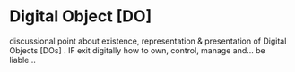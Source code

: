 # Digital Object [DO]

discussional point about existence, representation &amp; presentation of Digital Objects [DOs]
.
IF exit digitally how to own, control, manage and... be liable...
